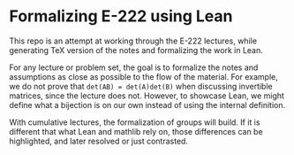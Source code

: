 # Formalizing E-222 using Lean

This repo is an attempt at working through the E-222 lectures, while generating TeX version of the notes and formalizing the work in Lean.

For any lecture or problem set, the goal is to formalize the notes and assumptions as close as possible to the flow of the material. For example,
we do not prove that `det(AB) = det(A)det(B)` when discussing invertible matrices, since the lecture does not. However, to showcase Lean, we might
define what a bijection is on our own instead of using the internal definition.

With cumulative lectures, the formalization of groups will build. If it is different that what Lean and mathlib rely on, those differences can
be highlighted, and later resolved or just contrasted.